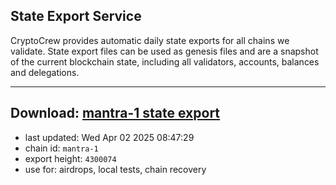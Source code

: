 ## State Export Service
CryptoCrew provides automatic daily state exports for all chains we validate. State export files can be used as genesis files and are a snapshot of the current blockchain state, including all validators, accounts, balances and delegations.

---
**Download: [mantra-1 state export](https://dl-eu2.ccvalidators.com/SERVICE/mantrachain/mantra-1_export_4300074.json)**
---

- last updated: Wed Apr 02 2025 08:47:29
- chain id: `mantra-1`
- export height: `4300074`
- use for: airdrops, local tests, chain recovery
